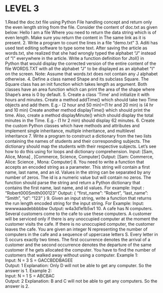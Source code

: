 # LEVEL 3

1.Read the doc.txt file using Python File handling concept and return only the even length string from the file. Consider the content of doc.txt as given below: 
	Hello I am a file 
Where you need to return the data string which is of even length. Make sure you return the content in The same link as it is present. 
2. Write a program to count the lines in a file “demo.txt” 
3. Aditi has used text editing software to type some text. After saving the article as words.txt, she realized that she had wrongly typed the alphabet “J" instead of “I" everywhere in the article. Write a function definition for JtoI() in Python that would display the corrected version of the entire content of the file WORDS.TXT with all the alphabet "J" to be displayed as an alphabet "I" on the screen. 
	Note: Assume that words.txt does not contain any J alphabet otherwise. 
4. Define a class named Shape and its subclass Square. The Square class has an init function which takes length as argument. Both classes have an area function which can print the area of the shape where Shape’s area is 0 by default.
5. Create a class 'Time' and initialize it with hours and minutes. Create a method addTime() which should take two Time objects and add them. 
	E.g.- (2 hour and 50 min)+(1 hr and 20 min) is (4 hr and 10 min) 
Create another method displayTime() which should print the time. 
Also, create a method displayMinute() which should display the total minutes in the Time. 
	E.g.- (1 hr 2 min) should display 62 minutes. 
6. Create the custom Python classes which have methods and attributes and implement single inheritance, multiple inheritance, and multilevel inheritance 
7. Write a program to construct a dictionary from the two lists containing the names of students and their corresponding subjects. The dictionary should map the students with their respective subjects. Let’s see how to do this using for loops and dictionary comprehension.
Input:       [Sam, Alice, Mona] , [Commerce, Science, Computer] 
Output:   [Sam: Commerce,  Alice: Science , Mona: Computer]
8. You need to write a function that accepts an encoded string as a parameter. This string will contain a first name, last name, and an id. Values in the string can be separated by any number of zeros. The id is a numeric value but will contain no zeros. The function should parse the string and return a Python dictionary that contains the first name, last name, and id values. 
For example: 
	Input : “Robert000Smith000123” Output: { “first_name”: “Robert”, “last_name”: “Smith”, “id”: “123” } 
9. Given an input string, write a function that returns the run length encoded string for the input string. 
For Example: 
	Input: wwwwaaadebbbbbw Output: w4a3d1e1b5w1 
10. A cafe has N computers. Several customers come to the cafe to use these computers. A customer will be serviced only if there is any unoccupied computer at the moment the customer visits the cafe. If there is no unoccupied computer, the customer leaves the cafe. You are given an integer N representing the number of computers in the cafe and a sequence of uppercase letters S. Every letter in S occurs exactly two times. The first occurrence denotes the arrival of a customer and the second occurrence denotes the departure of the same customer if he gets allocated the computer. You have to find the number of customers that walked away without using a computer. 
Example 1:     
	Input:       N = 3       S = GACCBDDBAGEE     
	Output: 1 
	Explanation: Only D will not be able to get any computer. So the answer is 1. 
Example 2:     
	Input:       N = 1       S = ABCBAC     
	Output: 2 
	Explanation: B and C will not be able to get any computers. So the answer is 2.